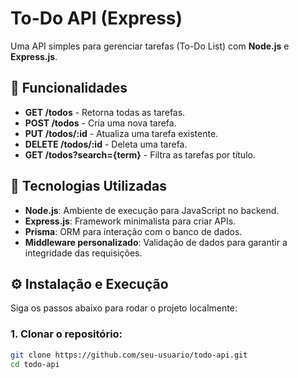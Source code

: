# To-Do API (Express)

Uma API simples para gerenciar tarefas (To-Do List) com **Node.js** e **Express.js**.

## 🚀 Funcionalidades

- **GET /todos** - Retorna todas as tarefas.
- **POST /todos** - Cria uma nova tarefa.
- **PUT /todos/:id** - Atualiza uma tarefa existente.
- **DELETE /todos/:id** - Deleta uma tarefa.
- **GET /todos?search={term}** - Filtra as tarefas por título.

## 🔧 Tecnologias Utilizadas

- **Node.js**: Ambiente de execução para JavaScript no backend.
- **Express.js**: Framework minimalista para criar APIs.
- **Prisma**: ORM para interação com o banco de dados.
- **Middleware personalizado**: Validação de dados para garantir a integridade das requisições.

## ⚙️ Instalação e Execução

Siga os passos abaixo para rodar o projeto localmente:

### 1. Clonar o repositório:

```bash
git clone https://github.com/seu-usuario/todo-api.git
cd todo-api
